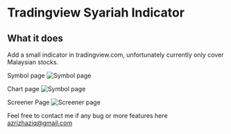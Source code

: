 # Tradingview Syariah Indicator

## What it does

Add a small indicator in tradingview.com, unfortunately currently only cover Malaysian stocks.

Symbol page
![Symbol page](https://github.com/AzrizHaziq/tradingview-syariah-indicator/blob/master/docs/doc-charts.png?raw=true)

Chart page
![Symbol page](https://github.com/AzrizHaziq/tradingview-syariah-indicator/blob/master/docs/doc-screener.png?raw=true)

Screener Page
![Screener page](https://github.com/AzrizHaziq/tradingview-syariah-indicator/blob/master/docs/doc-symbols.png?raw=true)

Feel free to contact me if any bug or more features here  
[azrizhaziq@gmail.com](mailto:azrizhaziq@gmail.com)
